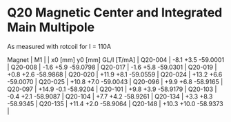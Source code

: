 Q20 Magnetic Center and Integrated Main Multipole
=================================================

As measured with rotcoil for I = 110A

Magnet  |             M1               |
        | x0 [mm]  y0 [mm] GL/I [T/mA] |
Q20-004 |    -8.1     +3.5   -59.0001  |
Q20-008 |    -1.6     +5.9   -59.0798  |
Q20-017 |    -1.6     +5.8   -59.0301  |
Q20-019 |    +0.8     +2.6   -58.9868  |
Q20-020 |   +11.9     +8.1   -59.0559  |
Q20-024 |   +13.2     +6.6   -59.0070  |
Q20-025 |   +10.8     +7.0   -59.0043  |
Q20-096 |    +9.9     +6.8   -58.9165  |
Q20-097 |   +14.9     -0.1   -58.9204  |
Q20-101 |    +9.8     +3.9   -58.9179  |
Q20-103 |    -0.4     +2.1   -58.9087  |
Q20-104 |    +7.7     +4.2   -58.9261  |
Q20-134 |    +3.3     +8.3   -58.9345  |
Q20-135 |   +11.4     +2.0   -58.9064  |
Q20-148 |   +10.3    +10.0   -58.9373  |

